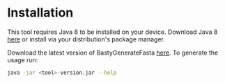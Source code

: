 #  Installation
This tool requires Java 8 to be installed on your device. Download Java 8 
[here](http://www.oracle.com/technetwork/java/javase/downloads/jre8-downloads-2133155.html) 
or install via your distribution's package manager.

Download the latest version of BastyGenerateFasta [here](https://github.com/biopet/bastygeneratefasta/releases/). 
To generate the usage run:
```bash
java -jar <tool>-version.jar --help
```